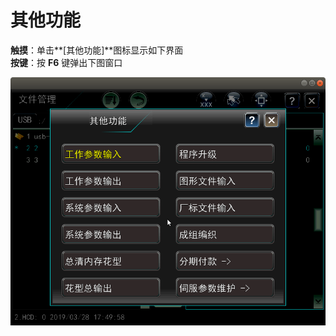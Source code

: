 # 其他功能

**触摸**：单击**\[其他功能\]**图标显示如下界面  
**按键**：按 **F6** 键弹出下图窗口

![](../../.gitbook/assets/qi-ta-gong-neng.png)



